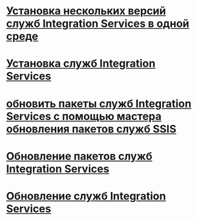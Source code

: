 # [Установка нескольких версий служб Integration Services в одной среде](installing-integration-services-versions-side-by-side.md)
# [Установка служб Integration Services](install-integration-services.md)
# [обновить пакеты служб Integration Services с помощью мастера обновления пакетов служб SSIS](upgrade-integration-services-packages-using-the-ssis-package-upgrade-wizard.md)
# [Обновление пакетов служб Integration Services](upgrade-integration-services-packages.md)
# [Обновление служб Integration Services](upgrade-integration-services.md)
